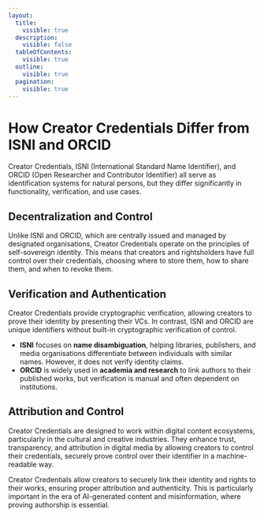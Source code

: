 ```yaml
---
layout:
  title:
    visible: true
  description:
    visible: false
  tableOfContents:
    visible: true
  outline:
    visible: true
  pagination:
    visible: true
---
```


# How Creator Credentials Differ from ISNI and ORCID

Creator Credentials, ISNI (International Standard Name Identifier), and ORCID (Open Researcher and Contributor Identifier) all serve as identification systems for natural persons, but they differ significantly in functionality, verification, and use cases.

## **Decentralization and Control**

Unlike ISNI and ORCID, which are centrally issued and managed by designated organisations, Creator Credentials operate on the principles of self-sovereign identity. This means that creators and rightsholders have full control over their credentials, choosing where to store them, how to share them, and when to revoke them.

## **Verification and Authentication**

Creator Credentials provide cryptographic verification, allowing creators to prove their identity by presenting their VCs. In contrast, ISNI and ORCID are unique identifiers without built-in cryptographic verification of control.

* **ISNI** focuses on **name disambiguation**, helping libraries, publishers, and media organisations differentiate between individuals with similar names. However, it does not verify identity claims.
* **ORCID** is widely used in **academia and research** to link authors to their published works, but verification is manual and often dependent on institutions.

## **Attribution and Control**

Creator Credentials are designed to work within digital content ecosystems, particularly in the cultural and creative industries. They enhance trust, transparency, and attribution in digital media by allowing creators to control their credentials, securely prove control over their identifier in a machine-readable way.

Creator Credentials allow creators to securely link their identity and rights to their works, ensuring proper attribution and authenticity. This is particularly important in the era of AI-generated content and misinformation, where proving authorship is essential.
